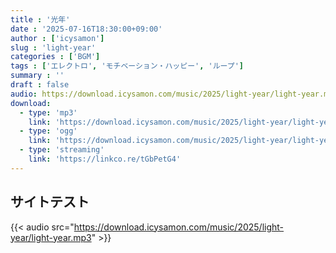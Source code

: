 ```yaml
---
title : '光年'
date : '2025-07-16T18:30:00+09:00'
author : ['icysamon']
slug : 'light-year'
categories : ['BGM']
tags : ['エレクトロ', 'モチベーション・ハッピー', 'ループ']
summary : ''
draft : false
audio: https://download.icysamon.com/music/2025/light-year/light-year.mp3
download:
  - type: 'mp3'
    link: 'https://download.icysamon.com/music/2025/light-year/light-year.mp3'
  - type: 'ogg'
    link: 'https://download.icysamon.com/music/2025/light-year/light-year.ogg'
  - type: 'streaming'
    link: 'https://linkco.re/tGbPetG4'
---
```


## サイトテスト
{{< audio src="https://download.icysamon.com/music/2025/light-year/light-year.mp3" >}}